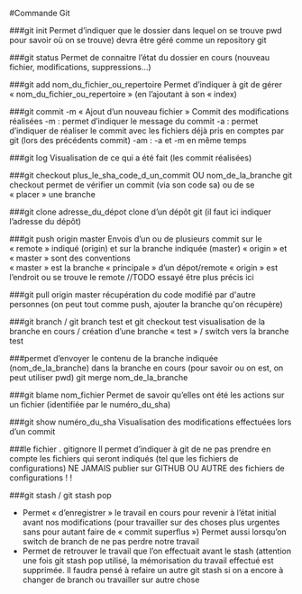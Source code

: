 #Commande Git

###git init
Permet d’indiquer que le dossier dans lequel on se trouve  pwd pour savoir où on se trouve) devra être géré comme un repository git

###git status
Permet de connaitre l’état du dossier en cours (nouveau fichier, modifications, suppressions…)

###git add nom_du_fichier_ou_repertoire
Permet d’indiquer à git de gérer « nom_du_fichier_ou_repertoire » (en l’ajoutant à son « index)

###git commit -m « Ajout d’un nouveau fichier »
Commit des modifications réalisées
-m  : permet d’indiquer le message du commit
-a  : permet d’indiquer de réaliser le commit avec les fichiers déjà pris en comptes par git (lors des précédents commit)
-am : -a et -m en même temps

###git log
Visualisation de ce qui a été fait (les commit réalisées)

###git checkout plus_le_sha_code_d_un_commit OU nom_de_la_branche 
git checkout permet de vérifier un commit (via son code sa) ou de se « placer » une branche

###git clone adresse_du_dépot
clone d’un dépôt git (il faut ici indiquer l’adresse du dépôt)

###git push origin master
Envois d’un ou de plusieurs commit sur le « remote » indiqué (origin) et sur la branche indiquée (master)
« origin » et « master » sont des conventions  
« master » est la branche « principale » d’un dépot/remote
« origin » est l’endroit ou se trouve le remote //TODO essayé être plus précis ici

###git pull origin master
récupération du code modifié par d'autre personnes (on peut tout comme push, ajouter la branche qu'on récupère)

###git branch / git branch test et  git checkout test
visualisation de la branche en cours / création d’une branche « test » / switch vers la branche test

###permet d’envoyer le contenu de la branche indiquée (nom_de_la_branche) dans la branche en cours (pour savoir ou on est, on peut utiliser pwd)
git merge nom_de_la_branche

###git blame nom_fichier
Permet de savoir qu’elles ont été les actions sur un fichier (identifiée par le numéro_du_sha)


###git show numéro_du_sha
Visualisation des modifications effectuées lors d’un commit

###le fichier . gitignore 
Il permet d’indiquer à git de ne pas prendre en compte les fichiers qui seront indiqués (tel que les fichiers de configurations)
NE JAMAIS publier sur GITHUB OU AUTRE des fichiers de configurations ! !

###git stash / git stash pop
- Permet « d’enregistrer » le travail en cours pour revenir à l’état initial avant nos modifications (pour travailler sur des choses plus urgentes sans pour autant faire de « commit superflus »)
  Permet aussi lorsqu’on switch de branch de ne pas perdre notre travail
- Permet de retrouver le travail que l’on effectuait avant le stash (attention une fois git stash pop utilisé, la mémorisation du travail effectué est supprimée. Il faudra pensé à refaire un autre git stash si on a encore à changer de branch ou travailler sur autre chose